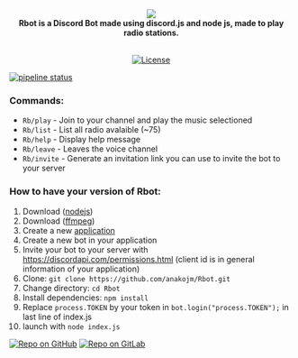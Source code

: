 <div align="center">
  <img src="https://cdn.discordapp.com/app-icons/560179137499889687/51c20803c622390debbdae2c8bb9b558.png"><br>
  <b>Rbot is a Discord Bot made using discord.js and node js, made to play radio stations.</b><br><br>

  <p>
    <a href="https://discord.com/oauth2/authorize?response_type=code&client_id=560179137499889687&scope=bot&permission=8&redirect_uri=https://github.com/anakojm/Rbot" target="_blank"><img
    src="https://img.shields.io/badge/Invite-me%20to%20your%20Discord%20server-7289da.svg" alt "Invite Rbot"><img src="https://img.shields.io/github/license/anakojm/Rbot" alt="License"/></a>
  </p>
</div>

[![pipeline status](https://gitlab.com/anakojm/rbot/badges/master/pipeline.svg)](https://gitlab.com/anakojm/rbot/-/commits/master)

### Commands:
- `Rb/play` - Join to your channel and play the music selectioned
- `Rb/list` - List all radio avalaible (~75)
- `Rb/help` - Display help message
- `Rb/leave` - Leaves the voice channel
- `Rb/invite` - Generate an invitation link you can use to invite the bot to your server

### How to have your version of Rbot:
1. Download ([nodejs](https://nodejs.org/es/))
2. Download ([ffmpeg](https://ffmpeg.org/))
3. Create a new [application](https://discord.com/developers/applications/)
4. Create a new bot in your application
5. Invite your bot to your server with https://discordapi.com/permissions.html (client id is in general information of your application)
6. Clone: `git clone https://github.com/anakojm/Rbot.git`
7. Change directory: `cd Rbot`
8. Install dependencies: `npm install`
9. Replace `process.TOKEN` by your token in `bot.login("process.TOKEN");` in last line of index.js
10. launch with `node index.js`

[![Repo on GitHub](https://img.shields.io/badge/repo-GitHub-3D76C2.svg)](https://github.com/anakojm/Rbot)
[![Repo on GitLab](https://img.shields.io/badge/repo-GitLab-6C488A.svg)](https://gitlab.com/anakojm/Rbot)
